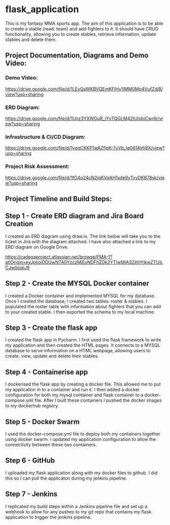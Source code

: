 # flask_application

This is my fantasy MMA sports app.
The aim of this application is to be able to create a stable (read: team) and add fighters to it. It should have CRUD functionality, allowing you to create stables, retrieve information, update stables and delete them. 

## Project Documentation, Diagrams and Demo Video:


### Demo Video:
https://drive.google.com/file/d/1LEyQsWKBVQEmKFjHv1lMM0Mp4VufZdjB/view?usp=sharing

### ERD Diagram:
https://drive.google.com/file/d/1Unz3YXWGuR_iYvTQGLM42tUIxbiCwr6r/view?usp=sharing

### Infrastructure & CI/CD Diagram:
https://drive.google.com/file/d/1yqgCKKP1wAZflpK-7yVb_te081AVIj8X/view?usp=sharing

### Project Risk Assessment:
https://drive.google.com/file/d/1fG4q24cN2jqKVqAH1xde9yTyvDKB78sk/view?usp=sharing


## Project Timeline and Build Steps:

## Step 1 - Create ERD diagram and Jira Board Creation
I created an ERD diagram using draw.io. The link below will take you to the ticket in Jira with the diagram attached. I have also attached a link to my ERD diagram on Google Drive.

https://cadeqaproject.atlassian.net/browse/FMA-1?atlOrigin=eyJpIjoiODUwNTA0YzczMjExNDFhZDk2YTIwMjA3ZjhhYjkwZTUiLCJwIjoiaiJ9

## Step 2 - Create the MYSQL Docker container
I created a Docker container and implemented MYSQL for my database. Once I created the database, I created two tables: roster & stables. I populated the roster table with information about fighters that you can add to your created stable. I then exported the schema to my local machine.

## Step 3 - Create the flask app
I created the flask app in Pycharm. I first used the flask framework to write my application and then created the HTML pages. It connects to a MYSQL database to serve information on a HTML webpage, allowing users to create, view, update and delete their stables.

## Step 4 - Containerise app
I dockerised the flask app by creating a docker file. This allowed me to put my application in to a container and run it. I then added a docker configuration for both my mysql container and flask container to a docker-compose.yml file.
After I built these containers I pushed the docker images to my dockerhub registry.

## Step 5 - Docker Swarm
I used the docker-compose.yml file to deploy both my containers together using docker swarm. I updated my application configuration to allow the connectivity between these two containers.

## Step 6 - GitHub
I uploaded my flask application along with my docker files to github. I did this so I can pull the applicaton during my jenkins pipeline.

## Step 7 - Jenkins
I replicated my build steps within a Jenkins pipeline file and set up a webhook to allow for any pushes to my git repo that contains my flask application to trigger the jenkins pipeline.
